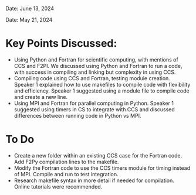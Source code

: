 Date: June 13, 2024

Date: May 21, 2024 
# Key Points Discussed: 
- Using Python and Fortran for scientific computing, with mentions of CCS and F2PI. We discussed using Python and Fortran to run a code, with success in compiling and linking but complexity in using CCS. 
- Compiling code using CCS and Fortran, testing module creation. Speaker 1 explained how to use makefiles to compile code with flexibility and efficiency. Speaker 1 suggested using a module file to compile code and create a new line. 
- Using MPI and Fortran for parallel computing in Python. Speaker 1 suggested using timers in CS to integrate with CCS and discussed differences between running code in Python vs MPI. 
# To Do 
- Create a new folder within an existing CCS case for the Fortran code. Add F2Py compilation lines to the makefile. 
- Modify the Fortran code to use the CCS timers module for timing instead of MPI. Compile and run to test integration.  
- Research makefile syntax in more detail if needed for compilation. Online tutorials were recommended.  